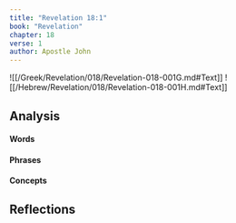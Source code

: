 ```yaml
---
title: "Revelation 18:1"
book: "Revelation"
chapter: 18
verse: 1
author: Apostle John
---
```

![[/Greek/Revelation/018/Revelation-018-001G.md#Text]]
![[/Hebrew/Revelation/018/Revelation-018-001H.md#Text]]

## Analysis

#### Words

#### Phrases

#### Concepts

## Reflections
